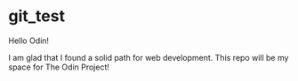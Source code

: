 # git_test

Hello Odin!

I am glad that I found a solid path for web development. This repo will be my space for The Odin Project!
